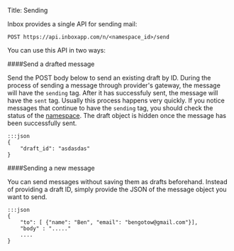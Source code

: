 Title: Sending

Inbox provides a single API for sending mail:

    POST https://api.inboxapp.com/n/<namespace_id>/send
    
You can use this API in two ways:

####Send a drafted message

Send the POST body below to send an existing draft by ID. During the process of sending a message through provider's gateway, the message will have the `sending` tag. After it has successfuly sent, the message will have the `sent` tag. Usually this process happens very quickly. If you notice messages that continue to have the `sending` tag, you should check the status of the [namespace](#namespaces). The draft object is hidden once the message has been successfully sent.


```
:::json
{
	"draft_id": "asdasdas"
}
```

####Sending a new message

You can send messages without saving them as drafts beforehand. Instead of providing a draft ID,
simply provide the JSON of the message object you want to send.

```
:::json
{
	"to": [ {"name": "Ben", "email": "bengotow@gmail.com"}],
	"body" : "....."
	....
}

```

